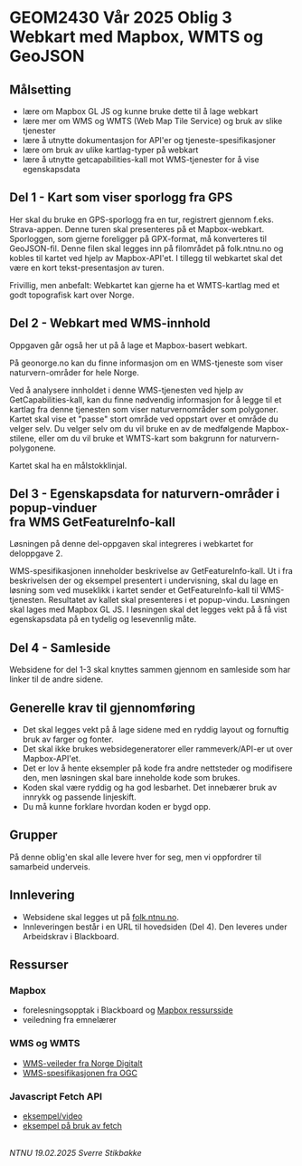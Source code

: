 
# GEOM2430 Vår 2025 Oblig 3<br/>Webkart med Mapbox, WMTS og GeoJSON


## Målsetting

- lære om Mapbox GL JS og kunne bruke dette til å lage webkart
- lære mer om WMS og WMTS (Web Map Tile Service) og bruk av slike tjenester
- lære å utnytte dokumentasjon for API'er og tjeneste-spesifikasjoner
- lære om bruk av ulike kartlag-typer på webkart
- lære å utnytte getcapabilities-kall mot WMS-tjenester for å vise egenskapsdata


## Del 1 - Kart som viser sporlogg fra GPS

Her skal du bruke en GPS-sporlogg fra en tur, registrert gjennom f.eks. Strava-appen. Denne turen skal presenteres på et Mapbox-webkart. Sporloggen, som gjerne foreligger på GPX-format, må konverteres til GeoJSON-fil. Denne filen skal legges inn på filområdet på folk.ntnu.no og kobles til kartet ved hjelp av Mapbox-API'et. I tillegg til webkartet skal det være en kort tekst-presentasjon av turen.

Frivillig, men anbefalt: Webkartet kan gjerne ha et WMTS-kartlag med et godt topografisk kart over Norge.

## Del 2 - Webkart med WMS-innhold

Oppgaven går også her ut på å lage et Mapbox-basert webkart.

På geonorge.no kan du finne informasjon om en WMS-tjeneste som viser naturvern-områder for hele Norge.

Ved å analysere innholdet i denne WMS-tjenesten ved hjelp av GetCapabilities-kall, kan du finne nødvendig informasjon for å legge til et kartlag fra denne tjenesten som viser naturvernområder som polygoner.
Kartet skal vise et "passe" stort område ved oppstart over et område du velger selv. Du velger selv om du vil bruke en av de medfølgende Mapbox-stilene, eller om du vil bruke et WMTS-kart som bakgrunn for naturvern-polygonene. 

Kartet skal ha en målstokklinjal.

## Del 3 - Egenskapsdata for naturvern-områder i popup-vinduer<br/>fra WMS GetFeatureInfo-kall

Løsningen på denne del-oppgaven skal integreres i webkartet for deloppgave 2.

WMS-spesifikasjonen inneholder beskrivelse av GetFeatureInfo-kall. Ut i fra beskrivelsen der og eksempel presentert i undervisning, skal du lage en løsning som ved museklikk i kartet sender et GetFeatureInfo-kall til WMS-tjenesten. Resultatet av kallet skal presenteres i et popup-vindu. Løsningen skal lages med Mapbox GL JS. I løsningen skal det legges vekt på å få vist egenskapsdata på en tydelig og lesevennlig måte.

## Del 4 - Samleside

Websidene for del 1-3 skal knyttes sammen gjennom en samleside som har linker til de andre sidene.

## Generelle krav til gjennomføring

- Det skal legges vekt på å lage sidene med en ryddig layout og fornuftig bruk av farger og fonter.
- Det skal ikke brukes websidegeneratorer eller rammeverk/API-er ut over Mapbox-API'et.
- Det er lov å hente eksempler på kode fra andre nettsteder og modifisere den, men løsningen skal bare inneholde kode som brukes.
- Koden skal være ryddig og ha god lesbarhet. Det innebærer bruk av innrykk og passende linjeskift.
- Du må kunne forklare hvordan koden er bygd opp.

## Grupper

På denne oblig'en skal alle levere hver for seg, men vi oppfordrer til samarbeid underveis.

## Innlevering

- Websidene skal legges ut på [folk.ntnu.no](https://folk.ntnu.no/).
- Innleveringen består i en URL til hovedsiden (Del 4). Den leveres under Arbeidskrav i Blackboard.


## Ressurser

### Mapbox

- forelesningsopptak i Blackboard og [Mapbox ressursside](https://sverres.github.io/ntnu/mapbox/)
- veiledning fra emnelærer

### WMS og WMTS
- [WMS-veileder fra Norge Digitalt](https://www.geonorge.no/Geodataarbeid/veiledere/)
- [WMS-spesifikasjonen fra OGC](https://www.ogc.org/publications/standard/wms/)


### Javascript Fetch API

- [eksempel/video](https://bonsaiilabs.com/js-fetch-async-await/)
- [eksempel på bruk av fetch](https://sverres.github.io/ntnu/mapbox/yr.html)

\
*NTNU 19.02.2025 Sverre Stikbakke*
